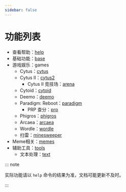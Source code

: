 ```yaml
---
sidebar: false
---
```


# 功能列表

- 查看帮助：[help](./help/)
- 基础功能：[base](./base/)
- 游戏娱乐：games
  - Cytus：[cytus](./games/cytus/)
  - Cytus II：[cytus2](./games/cytus2/)
    - Cytus II 竞技场：[arena](./games/cytus2/arena/)
  - Cytoid：[cytoid](./games/cytoid/)
  - Deemo：[deemo](./games/deemo/)
  - Paradigm: Reboot：[paradigm](./games/paradigm/)
    - PRP 查分：[prp](./games/paradigm/prp/)
  - Phigros：[phigros](./games/phigros/)
  - Arcaea：[arcaea](./games/arcaea/)
  - Wordle：[wordle](./games/wordle/)
  - 扫雷：[minesweeper](./games/minesweeper/)
- Meme相关：[memes](./memes/)
- 辅助工具：[tools](./tools/)
  - 文本处理：[text](./tools/text/)

::: note

实际功能请以 `help` 命令的结果为准，文档可能更新不及时。

:::